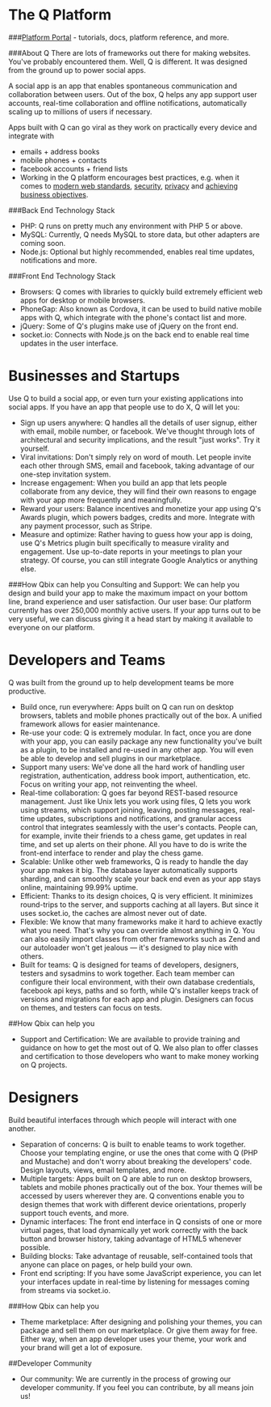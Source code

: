 The Q Platform
===

###[Platform Portal](http://platform.qbix.com) - tutorials, docs, platform reference, and more.

###About Q
There are lots of frameworks out there for making websites. You've probably encountered them. Well, Q is different. It was designed from the ground up to power social apps.

A social app is an app that enables spontaneous communication and collaboration between users.
Out of the box, Q helps any app support user accounts, real-time collaboration and offline notifications, automatically scaling up to millions of users if necessary.

Apps built with Q can go viral as they work on practically every device and integrate with

* emails + address books
* mobile phones + contacts
* facebook accounts + friend lists
* Working in the Q platform encourages best practices, e.g. when it comes to [modern web standards](http://platform.qbix.com/welcome/developers), [security](https://www.owasp.org/index.php/Main_Page), [privacy](http://platform.qbix.com/guide/access) and [achieving business objectives](http://platform.qbix.com/welcome/business).

###Back End Technology Stack
* PHP: Q runs on pretty much any environment with PHP 5 or above.
* MySQL: Currently, Q needs MySQL to store data, but other adapters are coming soon.
* Node.js: Optional but highly recommended, enables real time updates, notifications and more.

###Front End Technology Stack
* Browsers: Q comes with libraries to quickly build extremely efficient web apps for desktop or mobile browsers.
* PhoneGap: Also known as Cordova, it can be used to build native mobile apps with Q, which integrate with the phone's contact list and more.
* jQuery: Some of Q's plugins make use of jQuery on the front end.
* socket.io: Connects with Node.js on the back end to enable real time updates in the user interface.

Businesses and Startups
===

Use Q to build a social app, or even turn your existing applications into social apps. If you have an app that people use to do X, Q will let you:

* Sign up users anywhere: Q handles all the details of user signup, either with email, mobile number, or facebook. We've thought through lots of architectural and security implications, and the result "just works". Try it yourself.
* Viral invitations: Don't simply rely on word of mouth. Let people invite each other through SMS, email and facebook, taking advantage of our one-step invitation system.
* Increase engagement: When you build an app that lets people collaborate from any device, they will find their own reasons to engage with your app more frequently and meaningfully.
* Reward your users: Balance incentives and monetize your app using Q's Awards plugin, which powers badges, credits and more. Integrate with any payment processor, such as Stripe.
* Measure and optimize: Rather having to guess how your app is doing, use Q's Metrics plugin built specifically to measure virality and engagement. Use up-to-date reports in your meetings to plan your strategy. Of course, you can still integrate Google Analytics or anything else.

###How Qbix can help you
Consulting and Support: We can help you design and build your app to make the maximum impact on your bottom line, brand experience and user satisfaction.
Our user base: Our platform currently has over 250,000 monthly active users. If your app turns out to be very useful, we can discuss giving it a head start by making it available to everyone on our platform.

Developers and Teams
===

Q was built from the ground up to help development teams be more productive.

* Build once, run everywhere: Apps built on Q can run on desktop browsers, tablets and mobile phones practically out of the box. A unified framework allows for easier maintenance.
* Re-use your code: Q is extremely modular. In fact, once you are done with your app, you can easily package any new functionality you've built as a plugin, to be installed and re-used in any other app. You will even be able to develop and sell plugins in our marketplace.
* Support many users: We've done all the hard work of handling user registration, authentication, address book import, authentication, etc. Focus on writing your app, not reinventing the wheel.
* Real-time collaboration: Q goes far beyond REST-based resource management. Just like Unix lets you work using files, Q lets you work using streams, which support joining, leaving, posting messages, real-time updates, subscriptions and notifications, and granular access control that integrates seamlessly with the user's contacts. People can, for example, invite their friends to a chess game, get updates in real time, and set up alerts on their phone. All you have to do is write the front-end interface to render and play the chess game.
* Scalable: Unlike other web frameworks, Q is ready to handle the day your app makes it big. The database layer automatically supports sharding, and can smoothly scale your back end even as your app stays online, maintaining 99.99% uptime.
* Efficient: Thanks to its design choices, Q is very efficient. It minimizes round-trips to the server, and supports caching at all layers. But since it uses socket.io, the caches are almost never out of date.
* Flexible: We know that many frameworks make it hard to achieve exactly what you need. That's why you can override almost anything in Q. You can also easily import classes from other frameworks such as Zend and our autoloader won't get jealous — it's designed to play nice with others.
* Built for teams: Q is designed for teams of developers, designers, testers and sysadmins to work together. Each team member can configure their local environment, with their own database credentials, facebook api keys, paths and so forth, while Q's installer keeps track of versions and migrations for each app and plugin. Designers can focus on themes, and testers can focus on tests.

##How Qbix can help you
* Support and Certification: We are available to provide training and guidance on how to get the most out of Q. We also plan to offer classes and certification to those developers who want to make money working on Q projects.

Designers
===

Build beautiful interfaces through which people will interact with one another.

* Separation of concerns: Q is built to enable teams to work together. Choose your templating engine, or use the ones that come with Q (PHP and Mustache) and don't worry about breaking the developers' code. Design layouts, views, email templates, and more.
* Multiple targets: Apps built on Q are able to run on desktop browsers, tablets and mobile phones practically out of the box. Your themes will be accessed by users wherever they are. Q conventions enable you to design themes that work with different device orientations, properly support touch events, and more.
* Dynamic interfaces: The front end interface in Q consists of one or more virtual pages, that load dynamically yet work correctly with the back button and browser history, taking advantage of HTML5 whenever possible.
* Building blocks: Take advantage of reusable, self-contained tools that anyone can place on pages, or help build your own.
* Front end scripting: If you have some JavaScript experience, you can let your interfaces update in real-time by listening for messages coming from streams via socket.io.

###How Qbix can help you
* Theme marketplace: After designing and polishing your themes, you can package and sell them on our marketplace. Or give them away for free. Either way, when an app developer uses your theme, your work and your brand will get a lot of exposure.

##Developer Community
* Our community: We are currently in the process of growing our developer community. If you feel you can contribute, by all means join us!